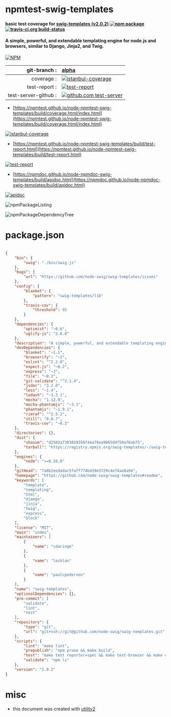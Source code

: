 # npmtest-swig-templates

#### basic test coverage for  [swig-templates (v2.0.2)](https://github.com/node-swig/swig-templates#readme)  [![npm package](https://img.shields.io/npm/v/npmtest-swig-templates.svg?style=flat-square)](https://www.npmjs.org/package/npmtest-swig-templates) [![travis-ci.org build-status](https://api.travis-ci.org/npmtest/node-npmtest-swig-templates.svg)](https://travis-ci.org/npmtest/node-npmtest-swig-templates)

#### A simple, powerful, and extendable templating engine for node.js and browsers, similar to Django, Jinja2, and Twig.

[![NPM](https://nodei.co/npm/swig-templates.png?downloads=true&downloadRank=true&stars=true)](https://www.npmjs.com/package/swig-templates)

| git-branch : | [alpha](https://github.com/npmtest/node-npmtest-swig-templates/tree/alpha)|
|--:|:--|
| coverage : | [![istanbul-coverage](https://npmtest.github.io/node-npmtest-swig-templates/build/coverage.badge.svg)](https://npmtest.github.io/node-npmtest-swig-templates/build/coverage.html/index.html)|
| test-report : | [![test-report](https://npmtest.github.io/node-npmtest-swig-templates/build/test-report.badge.svg)](https://npmtest.github.io/node-npmtest-swig-templates/build/test-report.html)|
| test-server-github : | [![github.com test-server](https://npmtest.github.io/node-npmtest-swig-templates/GitHub-Mark-32px.png)](https://npmtest.github.io/node-npmtest-swig-templates/build/app/index.html) | | build-artifacts : | [![build-artifacts](https://npmtest.github.io/node-npmtest-swig-templates/glyphicons_144_folder_open.png)](https://github.com/npmtest/node-npmtest-swig-templates/tree/gh-pages/build)|

- [https://npmtest.github.io/node-npmtest-swig-templates/build/coverage.html/index.html](https://npmtest.github.io/node-npmtest-swig-templates/build/coverage.html/index.html)

[![istanbul-coverage](https://npmtest.github.io/node-npmtest-swig-templates/build/screenCapture.buildCi.browser.%252Ftmp%252Fbuild%252Fcoverage.lib.html.png)](https://npmtest.github.io/node-npmtest-swig-templates/build/coverage.html/index.html)

- [https://npmtest.github.io/node-npmtest-swig-templates/build/test-report.html](https://npmtest.github.io/node-npmtest-swig-templates/build/test-report.html)

[![test-report](https://npmtest.github.io/node-npmtest-swig-templates/build/screenCapture.buildCi.browser.%252Ftmp%252Fbuild%252Ftest-report.html.png)](https://npmtest.github.io/node-npmtest-swig-templates/build/test-report.html)

- [https://npmdoc.github.io/node-npmdoc-swig-templates/build/apidoc.html](https://npmdoc.github.io/node-npmdoc-swig-templates/build/apidoc.html)

[![apidoc](https://npmdoc.github.io/node-npmdoc-swig-templates/build/screenCapture.buildCi.browser.%252Ftmp%252Fbuild%252Fapidoc.html.png)](https://npmdoc.github.io/node-npmdoc-swig-templates/build/apidoc.html)

![npmPackageListing](https://npmtest.github.io/node-npmtest-swig-templates/build/screenCapture.npmPackageListing.svg)

![npmPackageDependencyTree](https://npmtest.github.io/node-npmtest-swig-templates/build/screenCapture.npmPackageDependencyTree.svg)



# package.json

```json

{
    "bin": {
        "swig": "./bin/swig.js"
    },
    "bugs": {
        "url": "https://github.com/node-swig/swig-templates/issues"
    },
    "config": {
        "blanket": {
            "pattern": "swig-templates/lib"
        },
        "travis-cov": {
            "threshold": 95
        }
    },
    "dependencies": {
        "optimist": "~0.6",
        "uglify-js": "2.6.0"
    },
    "description": "A simple, powerful, and extendable templating engine for node.js and browsers, similar to Django, Jinja2, and Twig.",
    "devDependencies": {
        "blanket": "~1.1",
        "browserify": "~2",
        "eslint": "^2.2.0",
        "expect.js": "~0.2",
        "express": "~3",
        "file": "~0.2",
        "git-validate": "^2.1.4",
        "jsdoc": "3.2.0",
        "less": "~1.4",
        "lodash": "~1.3.1",
        "mocha": "1.12.0",
        "mocha-phantomjs": "~3.1",
        "phantomjs": "~1.9.1",
        "rimraf": "^2.5.2",
        "still": "0.0.7",
        "travis-cov": "~0.2"
    },
    "directories": {},
    "dist": {
        "shasum": "d2502a7303019356f4ea76ea9065d4f58af6ab75",
        "tarball": "https://registry.npmjs.org/swig-templates/-/swig-templates-2.0.2.tgz"
    },
    "engines": {
        "node": ">=0.10.0"
    },
    "gitHead": "7a0b2ee4adac5faff774b439e3729c4e74ae8a94",
    "homepage": "https://github.com/node-swig/swig-templates#readme",
    "keywords": [
        "template",
        "templating",
        "html",
        "django",
        "jinja",
        "twig",
        "express",
        "block"
    ],
    "license": "MIT",
    "main": "index",
    "maintainers": [
        {
            "name": "cdaringe"
        },
        {
            "name": "lochlan"
        },
        {
            "name": "paulcpederson"
        }
    ],
    "name": "swig-templates",
    "optionalDependencies": {},
    "pre-commit": [
        "validate",
        "lint",
        "test"
    ],
    "repository": {
        "type": "git",
        "url": "git+ssh://git@github.com/node-swig/swig-templates.git"
    },
    "scripts": {
        "lint": "make lint",
        "prepublish": "npm prune && make build",
        "test": "make test reporter=spec && make test-browser && make coverage cov-reporter=travis-cov",
        "validate": "npm ls"
    },
    "version": "2.0.2"
}
```



# misc
- this document was created with [utility2](https://github.com/kaizhu256/node-utility2)
